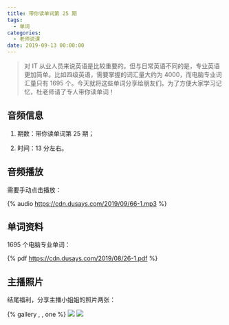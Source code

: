 ```yaml
---
title: 带你读单词第 25 期
tags:
  - 单词
categories:
  - 老师说课
date: 2019-09-13 00:00:00
---
```


> 对 IT 从业人员来说英语是比较重要的。但与日常英语不同的是，专业英语更加简单。比如四级英语，需要掌握的词汇量大约为 4000，而电脑专业词汇量只有 1695 个。今天就将这些单词分享给朋友们。为了方便大家学习记忆，杜老师请了专人带你读单词！

<!-- more -->

## 音频信息

1. 期数：带你读单词第 25 期；

2. 时间：13 分左右。

## 音频播放

需要手动点击播放：

{% audio https://cdn.dusays.com/2019/09/66-1.mp3 %}

## 单词资料

1695 个电脑专业单词：

{% pdf https://cdn.dusays.com/2019/08/26-1.pdf %}

## 主播照片

结尾福利，分享主播小姐姐的照片两张：

{% gallery , , one %}
![](https://cdn.dusays.com/2019/09/66-1.jpg)
![](https://cdn.dusays.com/2019/09/66-2.jpg)